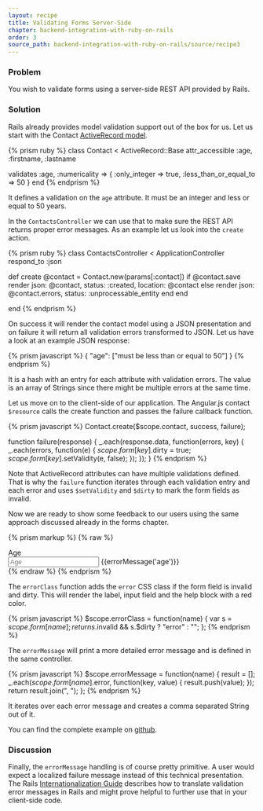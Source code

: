 ```yaml
---
layout: recipe
title: Validating Forms Server-Side
chapter: backend-integration-with-ruby-on-rails
order: 3
source_path: backend-integration-with-ruby-on-rails/source/recipe3
---
```


### Problem
You wish to validate forms using a server-side REST API provided by Rails.

### Solution
Rails already provides model validation support out of the box for us. Let us start with the Contact [ActiveRecord model](http://guides.rubyonrails.org/active_record_validations_callbacks.html).

{% prism ruby %}
class Contact < ActiveRecord::Base
  attr_accessible :age, :firstname, :lastname

  validates :age, :numericality => {
    :only_integer => true, :less_than_or_equal_to => 50 }
end
{% endprism %}

It defines a validation on the `age` attribute. It must be an integer and less or equal to 50 years.

In the `ContactsController` we can use that to make sure the REST API returns proper error messages. As an example let us look into the `create` action.

{% prism ruby %}
class ContactsController < ApplicationController
  respond_to :json

  def create
    @contact = Contact.new(params[:contact])
    if @contact.save
      render json: @contact, status: :created, location: @contact
    else
      render json: @contact.errors, status: :unprocessable_entity
    end
  end

end
{% endprism %}

On success it will render the contact model using a JSON presentation and on failure it will return all validation errors transformed to JSON. Let us have a look at an example JSON response:

{% prism javascript %}
{ "age": ["must be less than or equal to 50"] }
{% endprism %}

It is a hash with an entry for each attribute with validation errors. The value is an array of Strings since there might be multiple errors at the same time.

Let us move on to the client-side of our application. The Angular.js contact `$resource` calls the create function and passes the failure callback function.

{% prism javascript %}
Contact.create($scope.contact, success, failure);

function failure(response) {
  _.each(response.data, function(errors, key) {
    _.each(errors, function(e) {
      $scope.form[key].$dirty = true;
      $scope.form[key].$setValidity(e, false);
    });
  });
}
{% endprism %}

Note that ActiveRecord attributes can have multiple validations defined. That is why the `failure` function iterates through each validation entry and each error and uses `$setValidity` and `$dirty` to mark the form fields as invalid.

Now we are ready to show some feedback to our users using the same approach discussed already in the forms chapter.

{% prism markup %}
{% raw %}
<div class="control-group" ng-class="errorClass('age')">
  <label class="control-label" for="age">Age</label>
  <div class="controls">
    <input ng-model="contact.age" type="text" name="age"
      placeholder="Age" required>
    <span class="help-block"
      ng-show="form.age.$invalid && form.age.$dirty">
      {{errorMessage('age')}}
    </span>
  </div>
</div>
{% endraw %}
{% endprism %}

The `errorClass` function adds the `error` CSS class if the form field is invalid and dirty. This will render the label, input field and the help block with a red color.

{% prism javascript %}
$scope.errorClass = function(name) {
  var s = $scope.form[name];
  return s.$invalid && s.$dirty ? "error" : "";
};
{% endprism %}

The `errorMessage` will print a more detailed error message and is defined in the same controller.

{% prism javascript %}
$scope.errorMessage = function(name) {
  result = [];
  _.each($scope.form[name].$error, function(key, value) {
    result.push(value);
  });
  return result.join(", ");
};
{% endprism %}

It iterates over each error message and creates a comma separated String out of it.

You can find the complete example on [github](https://github.com/fdietz/recipes-with-angular-js-examples/tree/master/chapter9/recipe1).

### Discussion
Finally, the `errorMessage` handling is of course pretty primitive. A user would expect a localized failure message instead of this technical presentation. The Rails [Internationalization Guide](http://guides.rubyonrails.org/i18n.html#translations-for-active-record-models) describes how to translate validation error messages in Rails and might prove helpful to further use that in your client-side code.